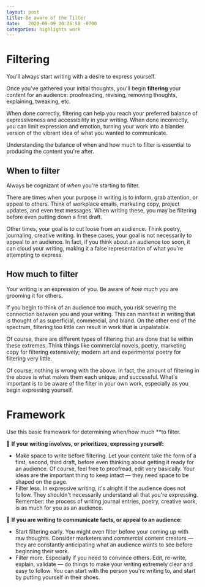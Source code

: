 ```yaml
---
layout: post
title: Be aware of the filter
date:   2020-09-09 20:26:58 -0700
categories: highlights work
---
```


# Filtering

You'll always start writing with a desire to express yourself.

Once you've gathered your initial thoughts, you'll begin **filtering** your content for an audience: proofreading, revising, removing thoughts, explaining, tweaking, etc.

When done correctly, filtering can help you reach your preferred balance of expressiveness and accessibility in your writing. When done incorrectly, you can limit expression and emotion, turning your work into a blander version of the vibrant idea of what you wanted to communicate.

Understanding the balance of when and how much to filter is essential to producing the content you're after.

## When to filter

Always be cognizant of *when* you're starting to filter.

There are times when your purpose in writing is to inform, grab attention, or appeal to others. Think of workplace emails, marketing copy, project updates, and even text messages. When writing these, you may be filtering before even putting down a first draft.

Other times, your goal is to cut loose from an audience. Think poetry, journaling, creative writing. In these cases, your goal is not necessarily to appeal to an audience. In fact, if you think about an audience too soon, it can cloud your writing, making it a false representation of what you're attempting to express.

## How much to filter

Your writing is an expression of you. Be aware of *how much* you are grooming it for others.

If you begin to think of an audience too much, you risk severing the connection between you and your writing. This can manifest in writing that is thought of as superficial, commercial, and bland. On the other end of the spectrum, filtering too little can result in work that is unpalatable.

Of course, there are different types of filtering that are done that lie within these extremes. Think things like commercial novels, poetry, marketing copy for filtering extensively; modern art and  experimental poetry for filtering very little.

Of course, nothing is wrong with the above. In fact, the amount of filtering in the above is what makes them each unique, and successful. What's important is to be aware of the filter in your own work, especially as you begin expressing yourself.

# Framework

Use this basic framework for determining when/how much **to filter.

💟 **If your writing involves, or prioritizes, expressing yourself:**

- Make space to write before filtering. Let your content take the form of a first, second, third draft, before even thinking about getting it ready for an audience. Of course, feel free to proofread, edit very basically. Your ideas are the important thing to keep intact — they need space to be shaped on the page.
- Filter less. In expressive writing, it's alright if the audience does not follow. They shouldn't necessarily understand all that you're expressing. Remember: the process of writing journal entries, poetry, creative work, is as much for you as an audience.

📣 **If you are writing to communicate facts, or appeal to an audience:** 

- Start filtering early. You might even filter before your coming up with raw thoughts. Consider marketers and commercial content creators — they are constantly anticipating what an audience wants to see before beginning their work.
- Filter more. Especially if you need to convince others. Edit, re-write, explain, validate — do things to make your writing extremely clear and easy to follow. You can start with the person you're writing to, and start by putting yourself in their shoes.

